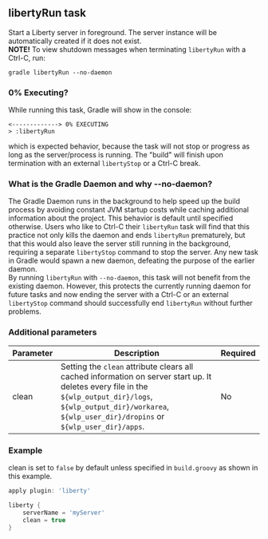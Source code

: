 ## libertyRun task  
Start a Liberty server in foreground. The server instance will be automatically created if it does not exist.  
**NOTE!** To view shutdown messages when terminating `libertyRun` with a Ctrl-C, run:  
```
gradle libertyRun --no-daemon
```
  
### 0% Executing?
While running this task, Gradle will show in the console:  
```
<-------------> 0% EXECUTING  
> :libertyRun
```  
which is expected behavior, because the task will not stop or progress as long as the server/process is running. The "build" will finish upon termination with an external `libertyStop` or a Ctrl-C break.

### What is the Gradle Daemon and why --no-daemon?
The Gradle Daemon runs in the background to help speed up the build process by avoiding constant JVM startup costs while caching additional information about the project. This behavior is default until specified otherwise. Users who like to Ctrl-C their `libertyRun` task will find that this practice not only kills the daemon and ends `libertyRun` prematurely, but that this would also leave the server still running in the background, requiring a separate `libertyStop` command to stop the server. Any new task in Gradle would spawn a new daemon, defeating the purpose of the earlier daemon.  
By running `libertyRun` with `--no-daemon`, this task will not benefit from the existing daemon. However, this protects the currently running daemon for future tasks and now ending the server with a Ctrl-C or an external `libertyStop` command should successfully end `libertyRun` without further problems.

### Additional parameters

| Parameter | Description | Required |
| --------- | ------------ | ----------|
| clean | Setting the `clean` attribute clears all cached information on server start up. It deletes every file in the `${wlp_output_dir}/logs`, `${wlp_output_dir}/workarea`, `${wlp_user_dir}/dropins` or `${wlp_user_dir}/apps`. | No |

### Example  
clean is set to `false` by default unless specified in `build.groovy` as shown in this example.  

```groovy
apply plugin: 'liberty'

liberty {
    serverName = 'myServer'
    clean = true
}

```
